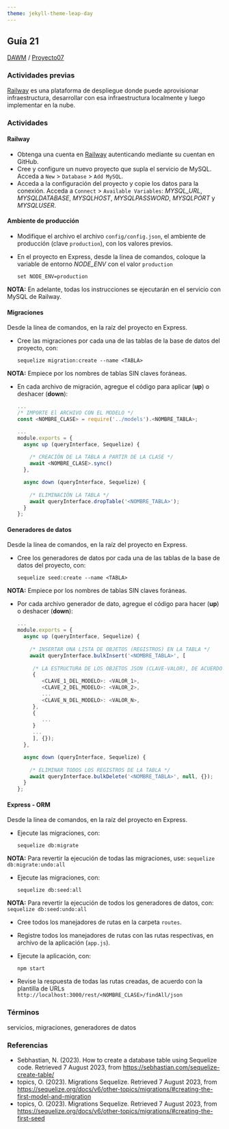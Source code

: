 ```yaml
---
theme: jekyll-theme-leap-day
---
```


## Guía 21

[DAWM](/DAWM/) / [Proyecto07](/DAWM/proyectos/2023/proyecto07)

### Actividades previas

[Railway](https://docs.railway.app/getting-started) es una plataforma de despliegue donde puede aprovisionar infraestructura, desarrollar con esa infraestructura localmente y luego implementar en la nube.

### Actividades

#### Railway

* Obtenga una cuenta en [Railway](https://railway.app/) autenticando mediante su cuentan en GitHub.
* Cree y configure un nuevo proyecto que supla el servicio de MySQL. Acceda a `New` > `Database` > `Add MySQL`.
* Acceda a la configuración del proyecto y copie los datos para la conexión. Acceda a `Connect` > `Available Variables`: _MYSQL_URL_, _MYSQLDATABASE_, _MYSQLHOST_, _MYSQLPASSWORD_, _MYSQLPORT_ y _MYSQLUSER_.


#### Ambiente de producción


* Modifique el archivo el archivo `config/config.json`, el ambiente de producción (clave `production`), con los valores previos.

* En el proyecto en Express, desde la línea de comandos, coloque la variable de entorno _NODE_ENV_ con el valor `production`

	```
	set NODE_ENV=production
	```

**NOTA:** En adelante, todas los instrucciones se ejecutarán en el servicio con MySQL de Railway.

#### Migraciones

Desde la línea de comandos, en la raíz del proyecto en Express.

* Cree las migraciones por cada una de las tablas de la base de datos del proyecto, con:
	
	```
	sequelize migration:create --name <TABLA>
	```

**NOTA:** Empiece por los nombres de tablas SIN claves foráneas.

* En cada archivo de migración, agregue el código para aplicar (**up**) o deshacer (**down**):

	```typescript
	...
	/* IMPORTE El ARCHIVO CON EL MODELO */
	const <NOMBRE_CLASE> = require('../models').<NOMBRE_TABLA>;
	
	...
	module.exports = {
	  async up (queryInterface, Sequelize) {
	    
	    /* CREACIÓN DE LA TABLA A PARTIR DE LA CLASE */
	    await <NOMBRE_CLASE>.sync()
	  },

	  async down (queryInterface, Sequelize) {
	    
	    /* ELIMINACIÓN LA TABLA */
	    await queryInterface.dropTable('<NOMBRE_TABLA>');
	  }
	};
	```

#### Generadores de datos

Desde la línea de comandos, en la raíz del proyecto en Express.

* Cree los generadores de datos por cada una de las tablas de la base de datos del proyecto, con:
	
	```
	sequelize seed:create --name <TABLA>
	```

**NOTA:** Empiece por los nombres de tablas SIN claves foráneas.

* Por cada archivo generador de dato, agregue el código para hacer (**up**) o deshacer (**down**):

	```typescript
	...
	module.exports = {
	  async up (queryInterface, Sequelize) {
	    
	    /* INSERTAR UNA LISTA DE OBJETOS (REGISTROS) EN LA TABLA */
	    await queryInterface.bulkInsert('<NOMBRE_TABLA>', [
	     
	     /* LA ESTRUCTURA DE LOS OBJETOS JSON (CLAVE-VALOR), DE ACUERDO CON EL MODELO RELACIONADO */
	     {
	     	<CLAVE_1_DEL_MODELO>: <VALOR_1>,
	     	<CLAVE_2_DEL_MODELO>: <VALOR_2>,
	     	...
	     	<CLAVE_N_DEL_MODELO>: <VALOR_N>,
	     },
	     {
	     	...
	     }
	     ...
	     ], {});
	  },

	  async down (queryInterface, Sequelize) {
	    
	    /* ELIMINAR TODOS LOS REGISTROS DE LA TABLA */
	    await queryInterface.bulkDelete('<NOMBRE_TABLA>', null, {});
	  }
	};
	```

#### Express - ORM

Desde la línea de comandos, en la raíz del proyecto en Express. 

* Ejecute las migraciones, con:
	
	```
	sequelize db:migrate
	```

**NOTA:** Para revertir la ejecución de todas las migraciones, use: `sequelize db:migrate:undo:all`

* Ejecute las migraciones, con:
	
	```
	sequelize db:seed:all
	```

**NOTA:** Para revertir la ejecución de todos los generadores de datos, con: `sequelize db:seed:undo:all`


* Cree todos los manejadores de rutas en la carpeta `routes`. 
* Registre todos los manejadores de rutas con las rutas respectivas, en archivo de la aplicación (`app.js`).
* Ejecute la aplicación, con: 
	
	```
	npm start
	```

* Revise la respuesta de todas las rutas creadas, de acuerdo con la plantilla de URLs `http://localhost:3000/rest/<NOMBRE_CLASE>/findAll/json`

### Términos

servicios, migraciones, generadores de datos

### Referencias

* Sebhastian, N. (2023). How to create a database table using Sequelize code. Retrieved 7 August 2023, from https://sebhastian.com/sequelize-create-table/
* topics, O. (2023). Migrations Sequelize. Retrieved 7 August 2023, from https://sequelize.org/docs/v6/other-topics/migrations/#creating-the-first-model-and-migration
* topics, O. (2023). Migrations Sequelize. Retrieved 7 August 2023, from https://sequelize.org/docs/v6/other-topics/migrations/#creating-the-first-seed